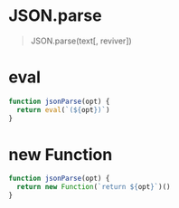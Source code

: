 # JSON.parse
> JSON.parse(text[, reviver])

# eval
```js
function jsonParse(opt) {
  return eval(`(${opt})`)
}
```
# new Function
```js
function jsonParse(opt) {
  return new Function(`return ${opt}`)()
}
```